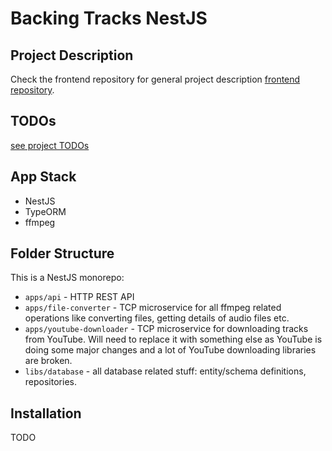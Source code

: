 # Backing Tracks NestJS

## Project Description

Check the frontend repository for general project description [frontend repository](https://github.com/katzarov/backing-tracks-react?tab=readme-ov-file#project-description).

## TODOs

[see project TODOs](TODO.md)

## App Stack

- NestJS
- TypeORM
- ffmpeg

## Folder Structure

This is a NestJS monorepo:

- `apps/api` - HTTP REST API
- `apps/file-converter` - TCP microservice for all ffmpeg related operations like converting files, getting details of audio files etc.
- `apps/youtube-downloader` - TCP microservice for downloading tracks from YouTube. Will need to replace it with something else as YouTube is doing some major changes and a lot of YouTube downloading libraries are broken.
- `libs/database` - all database related stuff: entity/schema definitions, repositories.

## Installation

TODO
